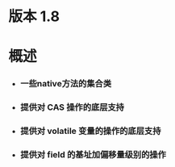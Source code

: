 # 版本 1.8
# 概述
* ### 一些native方法的集合类
* ### 提供对 CAS 操作的底层支持
* ### 提供对 volatile 变量的操作的底层支持
* ### 提供对 field 的基址加偏移量级别的操作
